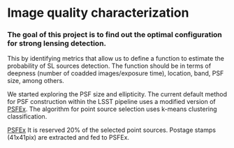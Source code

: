 # Image quality characterization

### The goal of this project is to find out the optimal configuration for strong lensing detection.

This by identifying metrics that allow us to define a function to estimate the probability of SL sources detection. The function should be in terms of deepness (number of coadded images/exposure time), location, band, PSF size, among others. 


We started exploring the PSF size and ellipticity. The current default method for PSF construction within the LSST pipeline uses a modified version of [PSFEx]([https://www.example.com](https://psfex.readthedocs.io/en/latest/)). The algorithm for point source selection uses k-means clustering classification. 


[PSFEx](https://psfex.readthedocs.io/en/latest/)
It is reserved 20% of the selected point sources. Postage stamps (41x41pix) are extracted and fed to PSFEx. 
